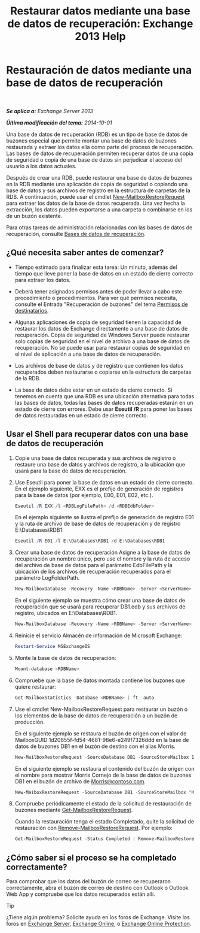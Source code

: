 ﻿---
title: 'Restaurar datos mediante una base de datos de recuperación: Exchange 2013 Help'
TOCTitle: Restauración de datos mediante una base de datos de recuperación
ms:assetid: d64c18e7-16af-4bd8-a5c5-01206984d4d1
ms:mtpsurl: https://technet.microsoft.com/es-es/library/Ee332351(v=EXCHG.150)
ms:contentKeyID: 48268739
ms.date: 05/22/2018
mtps_version: v=EXCHG.150
ms.translationtype: MT
---

# Restauración de datos mediante una base de datos de recuperación

 

_**Se aplica a:** Exchange Server 2013_

_**Última modificación del tema:** 2014-10-01_

Una base de datos de recuperación (RDB) es un tipo de base de datos de buzones especial que permite montar una base de datos de buzones restaurada y extraer los datos ella como parte del proceso de recuperación. Las bases de datos de recuperación permiten recuperar datos de una copia de seguridad o copia de una base de datos sin perjudicar el acceso del usuario a los datos actuales.

Después de crear una RDB, puede restaurar una base de datos de buzones en la RDB mediante una aplicación de copia de seguridad o copiando una base de datos y sus archivos de registro en la estructura de carpetas de la RDB. A continuación, puede usar el cmdlet [New-MailboxRestoreRequest](https://technet.microsoft.com/es-es/library/ff829875\(v=exchg.150\)) para extraer los datos de la base de datos recuperada. Una vez hecha la extracción, los datos pueden exportarse a una carpeta o combinarse en los de un buzón existente.

Para otras tareas de administración relacionadas con las bases de datos de recuperación, consulte [Bases de datos de recuperación](recovery-databases-exchange-2013-help.md).

## ¿Qué necesita saber antes de comenzar?

  - Tiempo estimado para finalizar esta tarea: Un minuto, además del tiempo que lleve poner la base de datos en un estado de cierre correcto para extraer los datos.

  - Deberá tener asignados permisos antes de poder llevar a cabo este procedimiento o procedimientos. Para ver qué permisos necesita, consulte el Entrada "Recuperación de buzones" del tema [Permisos de destinatarios](recipients-permissions-exchange-2013-help.md).

  - Algunas aplicaciones de copia de seguridad tienen la capacidad de restaurar los datos de Exchange directamente a una base de datos de recuperación. Copia de seguridad de Windows Server puede restaurar solo copias de seguridad en el nivel de archivo a una base de datos de recuperación. No se puede usar para restaurar copias de seguridad en el nivel de aplicación a una base de datos de recuperación.

  - Los archivos de base de datos y de registro que contienen los datos recuperados deben restaurarse o copiarse en la estructura de carpetas de la RDB.

  - La base de datos debe estar en un estado de cierre correcto. Si tenemos en cuenta que una RDB es una ubicación alternativa para todas las bases de datos, todas las bases de datos recuperadas estarán en un estado de cierre con errores. Debe usar **Eseutil /R** para poner las bases de datos restauradas en un estado de cierre correcto.

## Usar el Shell para recuperar datos con una base de datos de recuperación

1.  Copie una base de datos recuperada y sus archivos de registro o restaure una base de datos y archivos de registro, a la ubicación que usará para la base de datos de recuperación.

2.  Use Eseutil para poner la base de datos en un estado de cierre correcto. En el ejemplo siguiente, EXX es el prefijo de generación de registros para la base de datos (por ejemplo, E00, E01, E02, etc.).
    
    ```powershell
    Eseutil /R EXX /l <RDBLogFilePath> /d <RDBEdbFolder>
    ```
    
    En el ejemplo siguiente se ilustra el prefijo de generación de registro E01 y la ruta de archivo de base de datos de recuperación y de registro E:\\Databases\\RDB1:
    
    ```powershell
    Eseutil /R E01 /l E:\Databases\RDB1 /d E:\Databases\RDB1
    ```

3.  Crear una base de datos de recuperación Asigne a la base de datos de recuperación un nombre único, pero use el nombre y la ruta de acceso del archivo de base de datos para el parámetro EdbFilePath y la ubicación de los archivos de recuperación recuperados para el parámetro LogFolderPath.
    
    ```powershell
    New-MailboxDatabase -Recovery -Name <RDBName> -Server <ServerName> -EdbFilePath <RDBPathandFileName> -LogFolderPath <LogFilePath>
    ```
    
    En el siguiente ejemplo se muestra cómo crear una base de datos de recuperación que se usará para recuperar DB1.edb y sus archivos de registro, ubicados en E:\\Databases\\RDB1.
    
    ```powershell
    New-MailboxDatabase -Recovery -Name <RDBName> -Server <ServerName> -EdbFilePath "E:\Databases\RDB1\DB1.EDB" -LogFolderPath "E:\Databases\RDB1"
    ```

4.  Reinicie el servicio Almacén de información de Microsoft Exchange:
    
    ```powershell
    Restart-Service MSExchangeIS
    ```

5.  Monte la base de datos de recuperación:
    
    ```powershell
    Mount-database <RDBName>
    ```

6.  Compruebe que la base de datos montada contiene los buzones que quiere restaurar:
    
    ```powershell
    Get-MailboxStatistics -Database <RDBName> | ft -auto
    ```

7.  Use el cmdlet New-MailboxRestoreRequest para restaurar un buzón o los elementos de la base de datos de recuperación a un buzón de producción.
    
    En el siguiente ejemplo se restaura el buzón de origen con el valor de MailboxGUID 1d20855f-fd54-4681-98e6-e249f7326ddd en la base de datos de buzones DB1 en el buzón de destino con el alias Morris.
    
    ```powershell
    New-MailboxRestoreRequest -SourceDatabase DB1 -SourceStoreMailbox 1d20855f-fd54-4681-98e6-e249f7326ddd -TargetMailbox Morris
    ```    
    En el siguiente ejemplo se restaura el contenido del buzón de origen con el nombre para mostrar Morris Cornejo de la base de datos de buzones DB1 en el buzón de archivo de Morris@contoso.com.
    
    ```powershell
    New-MaiboxRestoreRequest -SourceDatabase DB1 -SourceStoreMailbox "Morris Cornejo" -TargetMailbox Morris@contoso.com -TargetIsArchive
    ```
    
8.  Compruebe periódicamente el estado de la solicitud de restauración de buzones mediante [Get-MailboxRestoreRequest](https://technet.microsoft.com/es-es/library/ff829907\(v=exchg.150\)).
    
    Cuando la restauración tenga el estado Completado, quite la solicitud de restauración con [Remove-MailboxRestoreRequest](https://technet.microsoft.com/es-es/library/ff829910\(v=exchg.150\)). Por ejemplo:
    
    ```powershell
    Get-MailboxRestoreRequest -Status Completed | Remove-MailboxRestoreRequest
    ```

## ¿Cómo saber si el proceso se ha completado correctamente?

Para comprobar que los datos del buzón de correo se recuperaron correctamente, abra el buzón de correo de destino con Outlook o Outlook Web App y compruebe que los datos recuperados están allí.


> [!TIP]
> ¿Tiene algún problema? Solicite ayuda en los foros de Exchange. Visite los foros en <A href="https://go.microsoft.com/fwlink/p/?linkid=60612">Exchange Server</A>, <A href="https://go.microsoft.com/fwlink/p/?linkid=267542">Exchange Online</A>, o <A href="https://go.microsoft.com/fwlink/p/?linkid=285351">Exchange Online Protection</A>.


